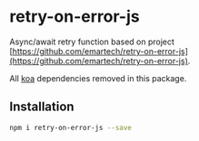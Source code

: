 # retry-on-error-js

Async/await retry function based on project
[https://github.com/emartech/retry-on-error-js](https://github.com/emartech/retry-on-error-js).

All [koa](https://github.com/koajs/koa) dependencies removed in this package.

## Installation

```bash
npm i retry-on-error-js --save
```
